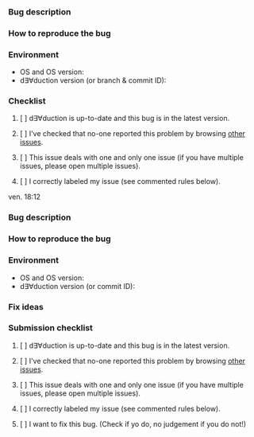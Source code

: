 <!-- Any text between such tags will not appear on the issue. -->

### Bug description

<!-- A clear, precise, concise description of your bug. Include:
- [ ] expected behavior / what you wanted to do;
- [ ] what happened instead / what was the bug;
- [ ] error message (if any).

Provide any useful information. If helpful, provide any useful media (e.g.
screenshots or code). -->

### How to reproduce the bug

<!-- How to reproduce your issue, step by step. Include:
- [ ] ordered list of steps.

Provide any useful information. If helpful, provide any useful media (e.g.
screenshots or code). -->

### Environment

- OS and OS version: <!-- (e.g. Windows, macOS, Linux) -->
- d∃∀duction version (or branch & commit ID): 

### Checklist

<!-- Do not check an item if you did not do it. -->

1. [ ] d∃∀duction is up-to-date and this bug is in the latest version.
2. [ ] I've checked that no-one reported this problem by browsing [other
   issues](https://github.com/dEAduction/dEAduction/issues).
3. [ ] This issue deals with one and only one issue (if you have multiple
   issues, please open multiple issues).
4. [ ] I correctly labeled my issue (see commented rules below).

   <!-- Issues labels rules. Include one and only one of the following Area
   labels:
   - area::code
   - area::courses files
   - area::docs
   - area::guidelines
   - area::install
   - area::snippets
   - area::teaching
   - area::tests
   - area::tools
   - area::ui

   Include one and only one of the following Type labels
   - type::bug
   - type::maintenance
   - type::question
   - type::refactor
   - type::suggestion
   -->

<!-- THANK YOU for taking the time to write this issue! -->
ven. 18:12
<!-- Any text between such tags will not appear on the issue. -->

### Bug description

<!-- A clear, precise, concise description of your bug. Tell us:
- [ ] expected behavior / what you wanted to do;
- [ ] what happened instead / what was the bug;
- [ ] error message (if any);
- [ ] if you are a developper, commit ID and which branch you were on.

Provide any useful information. If helpful, provide any useful media (e.g.
screenshots or code). -->

### How to reproduce the bug

<!-- How to reproduce your issue, step by step. Private-checklist:
- [ ] ordered list of steps.

Provide any useful information. If helpful, provide any useful media (e.g.
screenshots or code). -->

### Environment

- OS and OS version: <!-- (e.g. Windows, macOS, Linux) -->
- d∃∀duction version (or commit ID): 

### Fix ideas

<!-- Appreciated but optional. Do feel free to provide any fix idea, proof or
concept, snippet, etc. This will make things easier. Delete the title if you
leave this section empty. -->

### Submission checklist

<!-- Do not check an item if you did not do it. -->

1. [ ] d∃∀duction is up-to-date and this bug is in the latest version.
2. [ ] I've checked that no-one reported this problem by browsing [other
   issues](https://github.com/dEAduction/dEAduction/issues).
3. [ ] This issue deals with one and only one issue (if you have multiple
   issues, please open multiple issues).
4. [ ] I correctly labeled my issue (see commented rules below).
5. [ ] I want to fix this bug. (Check if yo do, no judgement if you do not!)

   <!-- Issues labels rules. Include one and only one of the following Area
   labels:
   - area::code
   - area::courses files
   - area::doc
   - area::install
   - area::snippets
   - area::teaching
   - area::tests
   - area::tools
   - area::ui
   -->

<!-- THANK YOU, for taking the time to write this issue! -->

